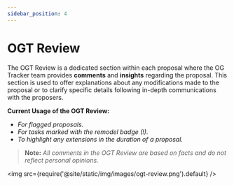 ```yaml
---
sidebar_position: 4
---
```


# OGT Review 

The OGT Review is a dedicated section within each proposal where the OG Tracker team provides **comments** and **insights** regarding the proposal. This section is used to offer explanations about any modifications made to the proposal or to clarify specific details following in-depth communications with the proposers.

**Current Usage of the OGT Review:**
- _For flagged proposals._
- _For tasks marked with the remodel badge (!)._
- _To highlight any extensions in the duration of a proposal._

> **Note:** _All comments in the OGT Review are based on facts and do not reflect personal opinions._

<img src={require('@site/static/img/images/ogt-review.png').default} />